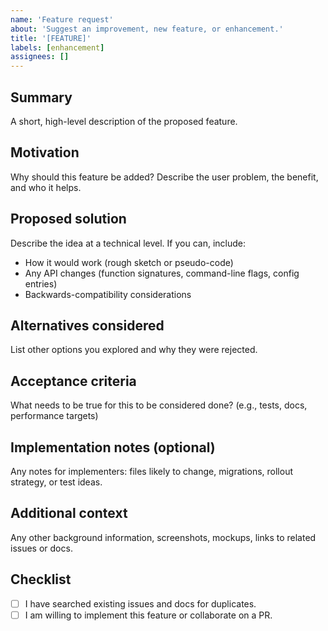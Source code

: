 ```yaml
---
name: 'Feature request'
about: 'Suggest an improvement, new feature, or enhancement.'
title: '[FEATURE]'
labels: [enhancement]
assignees: []
---
```


<!--
Thanks for taking the time to suggest a feature! Please fill out the sections below.
Remove any sections that don't apply.
-->

## Summary

A short, high-level description of the proposed feature.

## Motivation

Why should this feature be added? Describe the user problem, the benefit, and who it helps.

## Proposed solution

Describe the idea at a technical level. If you can, include:

- How it would work (rough sketch or pseudo-code)
- Any API changes (function signatures, command-line flags, config entries)
- Backwards-compatibility considerations

## Alternatives considered

List other options you explored and why they were rejected.

## Acceptance criteria

What needs to be true for this to be considered done? (e.g., tests, docs, performance targets)

## Implementation notes (optional)

Any notes for implementers: files likely to change, migrations, rollout strategy, or test ideas.

## Additional context

Any other background information, screenshots, mockups, links to related issues or docs.

## Checklist

- [ ] I have searched existing issues and docs for duplicates.
- [ ] I am willing to implement this feature or collaborate on a PR.
